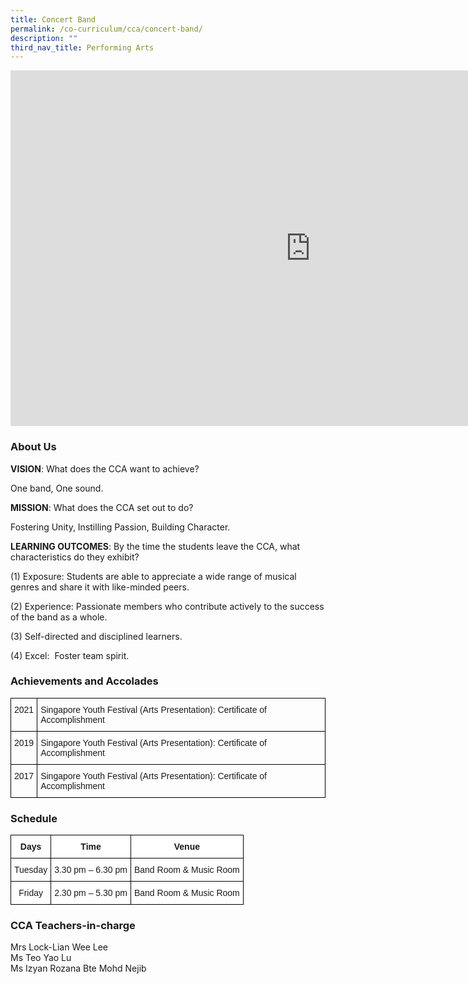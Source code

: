 ```yaml
---
title: Concert Band
permalink: /co-curriculum/cca/concert-band/
description: ""
third_nav_title: Performing Arts
---
```

<iframe allowfullscreen="true" height="569" width="960" frameborder="0" src="https://docs.google.com/presentation/d/14wVPx-Cm2XwKg-nBTHh4n7LG55d8v9Xp_t90WbqV5-c/embed?start=true&amp;loop=true&amp;delayms=3000"></iframe>

### About Us

**VISION**: What does the CCA want to achieve?&nbsp;

One band, One sound.  

**MISSION**: What does the CCA set out to do?

Fostering Unity, Instilling Passion, Building Character.  

**LEARNING OUTCOMES**: By the time the students leave the CCA, what characteristics do they exhibit?

(1) Exposure: Students are able to appreciate a wide range of musical genres and share it with like-minded peers.  

(2) Experience: Passionate members who contribute actively to the success of the band as a whole.

(3) Self-directed and disciplined learners.

(4) Excel:&nbsp; Foster team spirit.

### Achievements and Accolades

<style type="text/css">
.tg  {border-collapse:collapse;border-spacing:0;}
.tg td{border-color:black;border-style:solid;border-width:1px;font-family:Arial, sans-serif;font-size:14px;
  overflow:hidden;padding:10px 5px;word-break:normal;}
.tg th{border-color:black;border-style:solid;border-width:1px;font-family:Arial, sans-serif;font-size:14px;
  font-weight:normal;overflow:hidden;padding:10px 5px;word-break:normal;}
.tg .tg-0lax{text-align:left;vertical-align:top}
</style>
<table class="tg">
<thead>
  <tr>
    <th class="tg-0lax">2021</th>
    <th class="tg-0lax">Singapore Youth Festival (Arts Presentation): Certificate of Accomplishment</th>
  </tr>
</thead>
<tbody>
  <tr>
    <td class="tg-0lax">2019</td>
    <td class="tg-0lax">Singapore Youth Festival (Arts Presentation): Certificate of Accomplishment</td>
  </tr>
  <tr>
    <td class="tg-0lax">2017</td>
    <td class="tg-0lax">Singapore Youth Festival (Arts Presentation): Certificate of Accomplishment</td>
  </tr>
</tbody>
</table>

### Schedule

<style type="text/css">
.tg  {border-collapse:collapse;border-spacing:0;}
.tg td{border-color:black;border-style:solid;border-width:1px;font-family:Arial, sans-serif;font-size:14px;
  overflow:hidden;padding:10px 5px;word-break:normal;}
.tg th{border-color:black;border-style:solid;border-width:1px;font-family:Arial, sans-serif;font-size:14px;
  font-weight:normal;overflow:hidden;padding:10px 5px;word-break:normal;}
.tg .tg-9hzb{background-color:#FFF;font-weight:bold;text-align:center;vertical-align:top}
.tg .tg-f4yw{background-color:#FFF;text-align:center;vertical-align:middle}
</style>
<table class="tg">
<thead>
  <tr>
    <th class="tg-9hzb">Days</th>
    <th class="tg-9hzb">Time</th>
    <th class="tg-9hzb">Venue</th>
  </tr>
</thead>
<tbody>
  <tr>
    <td class="tg-f4yw">Tuesday</td>
    <td class="tg-f4yw">3.30 pm – 6.30 pm</td>
    <td class="tg-f4yw">Band Room &amp; Music Room</td>
  </tr>
  <tr>
    <td class="tg-f4yw">Friday</td>
    <td class="tg-f4yw">2.30 pm – 5.30 pm</td>
    <td class="tg-f4yw">Band Room &amp; Music Room</td>
  </tr>
</tbody>
</table>

### CCA Teachers-in-charge

Mrs Lock-Lian Wee Lee <br>
Ms Teo Yao Lu <br>
Ms Izyan Rozana Bte Mohd Nejib